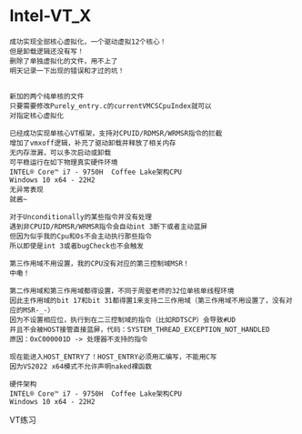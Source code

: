 # Intel-VT_X

    成功实现全部核心虚拟化，一个驱动虚拟12个核心！
    但是卸载逻辑还没有写！
    删除了单独虚拟化的文件，用不上了
    明天记录一下出现的错误和才过的坑！


    新加的两个纯单核的文件
    只要需要修改Purely_entry.c的currentVMCSCpuIndex就可以
    对指定核心虚拟化
    
    已经成功实现单核心VT框架，支持对CPUID/RDMSR/WRMSR指令的拦截
    增加了vmxoff逻辑，补充了驱动卸载并释放了相关内存
    无内存泄漏，可以多次启动或卸载
    可平稳运行在如下物理真实硬件环境
    INTEL® Core™ i7 - 9750H  Coffee Lake架构CPU
    Windows 10 x64 - 22H2
    无异常表现
    就酱~
    
    对于Unconditionally的某些指令并没有处理
    遇到非CPUID/RDMSR/WRMSR指令会自动int 3断下或者主动蓝屏
    但因为似乎我的Cpu和Os不会主动执行那些指令
    所以即使是int 3或者bugCheck也不会触发
    
    第三作用域不用设置，我的CPU没有对应的第三控制域MSR！
    中嘞！

    第二作用域和第三作用域都得设置，不同于周壑老师的32位单核单线程环境
    因此主作用域的bit 17和bit 31都得置1来支持二三作用域（第三作用域不用设置了，没有对应的MSR-_-）
    因为不设置相应位，执行到在二三控制域的指令（比如RDTSCP）会导致#UD
    并且不会被HOST接管直接蓝屏，代码：SYSTEM_THREAD_EXCEPTION_NOT_HANDLED
    原因：0xC000001D -> 处理器不支持的指令

    现在能进入HOST_ENTRY了！HOST_ENTRY必须用汇编写，不能用C写
    因为VS2022 x64模式不允许声明naked裸函数

    硬件架构 
    INTEL® Core™ i7 - 9750H  Coffee Lake架构CPU
    Windows 10 x64 - 22H2
    
  VT练习
